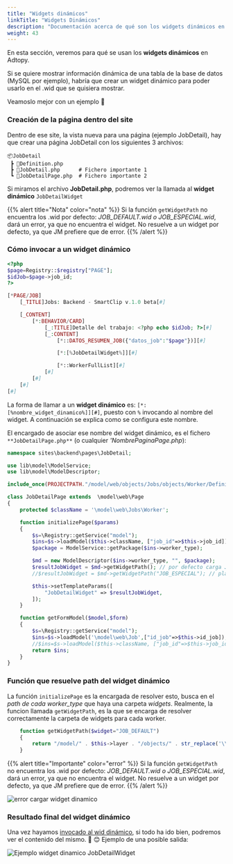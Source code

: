```yaml
---
title: "Widgets dinámicos"
linkTitle: "Widgets Dinámicos"
description: "Documentación acerca de qué son los widgets dinámicos en Adtopy"
weight: 43
---
```


En esta sección, veremos para qué se usan los **widgets dinámicos** en Adtopy.

Si se quiere mostrar información dinámica de una tabla de la base de datos (MySQL por ejemplo), habría que crear un widget dinámico para poder usarlo en el .wid que se quisiera mostrar.

Veamoslo mejor con un ejemplo :mag_right:

### Creación de la página dentro del site

Dentro de ese site, la vista nueva para una página (ejemplo JobDetail), hay que crear una página JobDetail con los siguientes 3 archivos:

```git
📦JobDetail
 ┣ 📜Definition.php
 ┣ 📜JobDetail.php      # Fichero importante 1
 ┗ 📜JobDetailPage.php  # Fichero importante 2
```

Si miramos el archivo **JobDetail.php**, podremos ver la llamada al **widget dinámico** `JobDetailWidget`

{{% alert title="Nota" color="nota" %}}
Si la función `getWidgetPath` no encuentra los .wid por defecto: *JOB_DEFAULT.wid o JOB_ESPECIAL.wid*, dará un error, ya que no encuentra el widget. No resuelve a un widget por defecto, ya que JM prefiere que de error.
{{% /alert %}}

### Cómo invocar a un widget dinámico

```php
<?php
$page=Registry::$registry["PAGE"];
$idJob=$page->job_id;
?>

[*PAGE/JOB]
    [_TITLE]Jobs: Backend - SmartClip v.1.0 beta[#]

    [_CONTENT]
        [*:BEHAVIOR/CARD]
            [_:TITLE]Detalle del trabajo: <?php echo $idJob; ?>[#]
            [_:CONTENT]
                [*::DATOS_RESUMEN_JOB({"datos_job":"$page"})][#]

                [*:[%JobDetailWidget%]][#]

                [*::WorkerFullList][#]
            [#]
        [#]
    [#]
[#]
```

La forma de llamar a un **widget dinámico** es: 
`[*:[%nombre_widget_dinamico%]][#]`, puesto con `%` invocando al nombre del widget. A continuación se explica como se configura este nombre.

El encargado de asociar ese nombre del widget dinámico, es el fichero `**JobDetailPage.php**` (o cualquier _'NombrePaginaPage.php_):

```php
namespace sites\backend\pages\JobDetail;

use lib\model\ModelService;
use lib\model\ModelDescriptor;

include_once(PROJECTPATH."/model/web/objects/Jobs/objects/Worker/Definition.php");

class JobDetailPage extends  \model\web\Page
{
    protected $className = '\model\web\Jobs\Worker';

    function initializePage($params)
    {
        $s=\Registry::getService("model");
        $ins=$s->loadModel($this->className, ["job_id"=>$this->job_id]);
        $package = ModelService::getPackage($ins->worker_type);

        $md = new ModelDescriptor($ins->worker_type, "", $package);
        $resultJobWidget = $md->getWidgetPath(); // por defecto carga JOB_DEFAULT del worker
        //$resultJobWidget = $md->getWidgetPath("JOB_ESPECIAL"); // plantilla por nombre

        $this->setTemplateParams([
            "JobDetailWidget" => $resultJobWidget,
        ]);
    }

    function getFormModel($model,$form)
    {
        $s=\Registry::getService("model");
        $ins=$s->loadModel('\model\web\Job',["id_job"=>$this->id_job]);
        //$ins=$s->loadModel($this->className, ["job_id"=>$this->job_id]);
        return $ins;
    }
}
```

### Función que resuelve path del widget dinámico

La función `initializePage` es la encargada de resolver esto, busca en el *path de cada worker_type* que haya una carpeta *widgets*. Realmente, la funcion llamada `getWidgetPath`, es la que se encarga de resolver correctamente la carpeta de widgets para cada worker. 

```php
    function getWidgetPath($widget="JOB_DEFAULT")
    {
        return "/model/" . $this->layer . "/objects/" . str_replace('\\', '/', $this->namespaceClassName) . "/" . $this->className . "/widgets/$widget";
    }
```

{{% alert title="Importante" color="error" %}}
Si la función `getWidgetPath` no encuentra los .wid por defecto: *JOB_DEFAULT.wid o JOB_ESPECIAL.wid*, dará un error, ya que no encuentra el widget. No resuelve a un widget por defecto, ya que JM prefiere que de error.
{{% /alert %}}

![error cargar widget dinamico](/img/uploads/error-cargar-widget-dinamico.png)


### Resultado final del widget dinámico

Una vez hayamos [invocado al wid dinámico](#cómo-invocar-a-un-widget-dinámico), si todo ha ido bien, podremos ver el contenido del mismo. :tada: :blush: Ejemplo de una posible salida:

![Ejemplo widget dinamico JobDetailWidget](/img/uploads/JobDetailWidget.png)